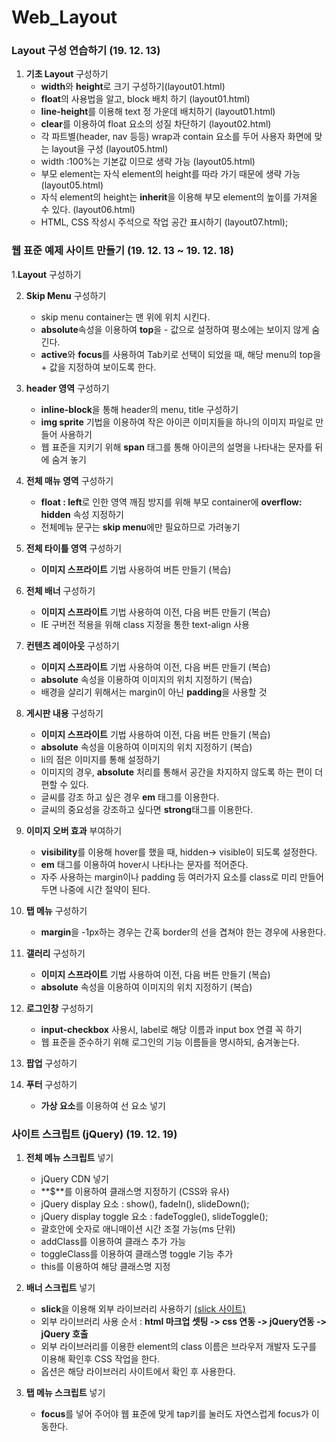 # Web_Layout

### Layout 구성 연습하기 (19. 12. 13)

1. **기초 Layout** 구성하기
   - **width**와 **height**로 크기 구성하기(layout01.html)
   - **float**의 사용법을 알고, block 배치 하기 (layout01.html)
   - **line-height**를 이용해 text 정 가운데 배치하기 (layout01.html)
   - **clear**를 이용하여 float 요소의 성질 차단하기 (layout02.html)
   - 각 파트별(header, nav 등등) wrap과 contain 요소를 두어 사용자 화면에 맞는 layout을 구성 (layout05.html)
   - width :100%는 기본값 이므로 생략 가능 (layout05.html)
   - 부모 element는 자식 element의 height를 따라 가기 때문에 생략 가능 (layout05.html)
   - 자식 element의 height는 **inherit**을 이용해 부모 element의 높이를 가져올 수 있다. (layout06.html)
   - HTML, CSS 작성시 주석으로 작업 공간 표시하기 (layout07.html);

### 웹 표준 예제 사이트 만들기 (19. 12. 13 ~ 19. 12. 18)

1.**Layout** 구성하기

2. **Skip Menu** 구성하기

   - skip menu container는 맨 위에 위치 시킨다.
   - **absolute**속성을 이용하여 **top**을 - 값으로 설정하여 평소에는 보이지 않게 숨긴다.
   - **active**와 **focus**를 사용하여 Tab키로 선택이 되었을 때, 해당 menu의 top을 + 값을 지정하여 보이도록 한다.

3. **header 영역** 구성하기

   - **inline-block**을 통해 header의 menu, title 구성하기
   - **img sprite** 기법을 이용하여 작은 아이콘 이미지들을 하나의 이미지 파일로 만들어 사용하기
   - 웹 표준을 지키기 위해 **span** 태그를 통해 아이콘의 설명을 나타내는 문자를 뒤에 숨겨 놓기

4. **전체 매뉴 영역** 구성하기

   - **float : left**로 인한 영역 깨짐 방지를 위해 부모 container에 **overflow: hidden** 속성 지정하기
   - 전체메뉴 문구는 **skip menu**에만 필요하므로 가려놓기

5. **전체 타이틀 영역** 구성하기

   - **이미지 스프라이트** 기법 사용하여 버튼 만들기 (복습)

6. **전체 배너** 구성하기

   - **이미지 스프라이트** 기법 사용하여 이전, 다음 버튼 만들기 (복습)
   - IE 구버전 적용을 위해 class 지정을 통한 text-align 사용

7. **컨텐츠 레이아웃** 구성하기

   - **이미지 스프라이트** 기법 사용하여 이전, 다음 버튼 만들기 (복습)
   - **absolute** 속성을 이용하여 이미지의 위치 지정하기 (복습)
   - 배경을 살리기 위해서는 margin이 아닌 **padding**을 사용할 것

8. **게시판 내용** 구성하기

   - **이미지 스프라이트** 기법 사용하여 이전, 다음 버튼 만들기 (복습)
   - **absolute** 속성을 이용하여 이미지의 위치 지정하기 (복습)
   - li의 점은 이미지를 통해 설정하기
   - 이미지의 경우, **absolute** 처리를 통해서 공간을 차지하지 않도록 하는 편이 더 편할 수 있다.
   - 글씨를 강조 하고 싶은 경우 **em** 태그를 이용한다.
   - 글씨의 중요성을 강조하고 싶다면 **strong**태그를 이용한다.

9. **이미지 오버 효과** 부여하기

   - **visibility**를 이용해 hover를 했을 때, hidden-> visible이 되도록 설정한다.
   - **em** 태그를 이용하여 hover시 나타나는 문자를 적어준다.
   - 자주 사용하는 margin이나 padding 등 여러가지 요소를 class로 미리 만들어 두면 나중에 시간 절약이 된다.

10. **탭 메뉴** 구성하기

    - **margin**을 -1px하는 경우는 간혹 border의 선을 겹쳐야 한는 경우에 사용한다.

11. **갤러리** 구성하기

    - **이미지 스프라이트** 기법 사용하여 이전, 다음 버튼 만들기 (복습)
    - **absolute** 속성을 이용하여 이미지의 위치 지정하기 (복습)

12. **로그인창** 구성하기

    - **input-checkbox** 사용시, label로 해당 이름과 input box 연결 꼭 하기
    - 웹 표준을 준수하기 위해 로그인의 기능 이름들을 명시하되, 숨겨놓는다.

13. **팝업** 구성하기

14. **푸터** 구성하기
    - **가상 요소**를 이용하여 선 요소 넣기

### 사이트 스크립트 (jQuery) (19. 12. 19)

1. **전체 메뉴 스크립트** 넣기

   - jQuery CDN 넣기
   - **\$**를 이용하여 클래스명 지정하기 (CSS와 유사)
   - jQuery display 요소 : show(), fadeIn(), slideDown();
   - jQuery display toggle 요소 : fadeToggle(), slideToggle();
   - 괄호안에 숫자로 애니매이션 시간 조절 가능(ms 단위)
   - addClass를 이용하여 클래스 추가 가능
   - toggleClass를 이용하여 클래스명 toggle 기능 추가
   - this를 이용하여 해당 클래스명 지정

2. **배너 스크립트** 넣기

   - **slick**을 이용해 외부 라이브러리 사용하기 [(slick 사이트)](https://kenwheeler.github.io/slick/)
   - 외부 라이브러리 사용 순서 : **html 마크업 셋팅 -> css 연동 -> jQuery연동 -> jQuery 호출**
   - 외부 라이브러리를 이용한 element의 class 이름은 브라우저 개발자 도구를 이용해 확인후 CSS 작업을 한다.
   - 옵션은 해당 라이브러리 사이트에서 확인 후 사용한다.

3. **탭 메뉴 스크립트** 넣기

   - **focus**를 넣어 주어야 웹 표준에 맞게 tap키를 눌러도 자연스럽게 focus가 이동한다.
